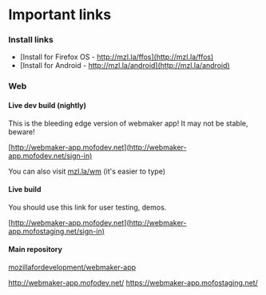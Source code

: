 # Important links

### Install links

* [Install for Firefox OS - http://mzl.la/ffos](http://mzl.la/ffos)
* [Install for Android - http://mzl.la/android](http://mzl.la/android)

### Web

#### Live dev build (nightly)
This is the bleeding edge version of webmaker app! It may not be stable, beware!

[http://webmaker-app.mofodev.net](http://webmaker-app.mofodev.net/sign-in)

You can also visit [mzl.la/wm](mzl.la/wm) (it's easier to type)

#### Live build
You should use this link for user testing, demos.

[http://webmaker-app.mofodev.net](http://webmaker-app.mofostaging.net/sign-in)


#### Main repository
[mozillafordevelopment/webmaker-app](https://github.com/mozillafordevelopment/webmaker-app)

http://webmaker-app.mofodev.net/
https://webmaker-app.mofostaging.net/
